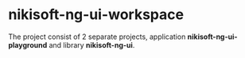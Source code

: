# nikisoft-ng-ui-workspace

The project consist of 2 separate projects, application **nikisoft-ng-ui-playground** and library **nikisoft-ng-ui**.
